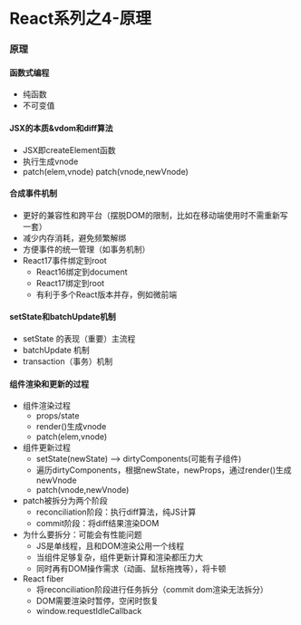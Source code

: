 # React系列之4-原理

### 原理

#### 函数式编程
- 纯函数
- 不可变值

#### JSX的本质&vdom和diff算法
- JSX即createElement函数
- 执行生成vnode
- patch(elem,vnode) patch(vnode,newVnode)

#### 合成事件机制
- 更好的兼容性和跨平台（摆脱DOM的限制，比如在移动端使用时不需重新写一套）
- 减少内存消耗，避免频繁解绑
- 方便事件的统一管理（如事务机制）
- React17事件绑定到root
    - React16绑定到document
    - React17绑定到root
    - 有利于多个React版本并存，例如微前端


#### setState和batchUpdate机制
- setState 的表现（重要）主流程
- batchUpdate 机制
- transaction（事务）机制

#### 组件渲染和更新的过程
- 组件渲染过程
    - props/state
    - render()生成vnode
    - patch(elem,vnode)
- 组件更新过程
    - setState(newState) --> dirtyComponents(可能有子组件)
    - 遍历dirtyComponents，根据newState，newProps，通过render()生成newVnode
    - patch(vnode,newVnode)
- patch被拆分为两个阶段
    - reconciliation阶段：执行diff算法，纯JS计算
    - commit阶段：将diff结果渲染DOM
- 为什么要拆分：可能会有性能问题
    - JS是单线程，且和DOM渲染公用一个线程
    - 当组件足够复杂，组件更新计算和渲染都压力大
    - 同时再有DOM操作需求（动画、鼠标拖拽等），将卡顿
- React fiber
    - 将reconciliation阶段进行任务拆分（commit dom渲染无法拆分）
    - DOM需要渲染时暂停，空闲时恢复
    - window.requestIdleCallback